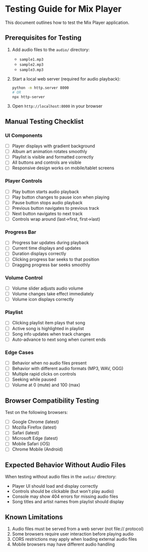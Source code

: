 # Testing Guide for Mix Player

This document outlines how to test the Mix Player application.

## Prerequisites for Testing

1. Add audio files to the `audio/` directory:
   - `sample1.mp3`
   - `sample2.mp3`
   - `sample3.mp3`

2. Start a local web server (required for audio playback):
   ```bash
   python -m http.server 8000
   # OR
   npx http-server
   ```

3. Open `http://localhost:8000` in your browser

## Manual Testing Checklist

### UI Components
- [ ] Player displays with gradient background
- [ ] Album art animation rotates smoothly
- [ ] Playlist is visible and formatted correctly
- [ ] All buttons and controls are visible
- [ ] Responsive design works on mobile/tablet screens

### Player Controls
- [ ] Play button starts audio playback
- [ ] Play button changes to pause icon when playing
- [ ] Pause button stops audio playback
- [ ] Previous button navigates to previous track
- [ ] Next button navigates to next track
- [ ] Controls wrap around (last→first, first→last)

### Progress Bar
- [ ] Progress bar updates during playback
- [ ] Current time displays and updates
- [ ] Duration displays correctly
- [ ] Clicking progress bar seeks to that position
- [ ] Dragging progress bar seeks smoothly

### Volume Control
- [ ] Volume slider adjusts audio volume
- [ ] Volume changes take effect immediately
- [ ] Volume icon displays correctly

### Playlist
- [ ] Clicking playlist item plays that song
- [ ] Active song is highlighted in playlist
- [ ] Song info updates when track changes
- [ ] Auto-advance to next song when current ends

### Edge Cases
- [ ] Behavior when no audio files present
- [ ] Behavior with different audio formats (MP3, WAV, OGG)
- [ ] Multiple rapid clicks on controls
- [ ] Seeking while paused
- [ ] Volume at 0 (mute) and 100 (max)

## Browser Compatibility Testing

Test on the following browsers:
- [ ] Google Chrome (latest)
- [ ] Mozilla Firefox (latest)
- [ ] Safari (latest)
- [ ] Microsoft Edge (latest)
- [ ] Mobile Safari (iOS)
- [ ] Chrome Mobile (Android)

## Expected Behavior Without Audio Files

When testing without audio files in the `audio/` directory:
- Player UI should load and display correctly
- Controls should be clickable (but won't play audio)
- Console may show 404 errors for missing audio files
- Song titles and artist names from playlist should display

## Known Limitations

1. Audio files must be served from a web server (not file:// protocol)
2. Some browsers require user interaction before playing audio
3. CORS restrictions may apply when loading external audio files
4. Mobile browsers may have different audio handling
